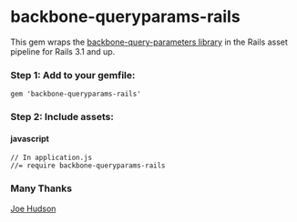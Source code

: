 # backbone-queryparams-rails

This gem wraps the [backbone-query-parameters
library](https://github.com/jhudson8/backbone-query-parameters) in the Rails asset pipeline for Rails 3.1 and up.

### Step 1: Add to your gemfile:

    gem 'backbone-queryparams-rails'

### Step 2: Include assets:

#### javascript

    // In application.js
    //= require backbone-queryparams-rails

### Many Thanks

[Joe Hudson](https://github.com/jhudson8)
